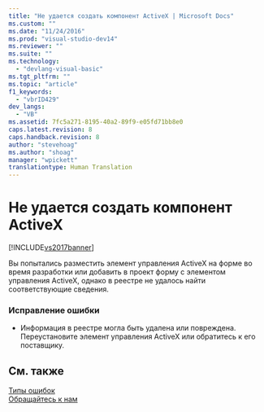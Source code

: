 ```yaml
---
title: "Не удается создать компонент ActiveX | Microsoft Docs"
ms.custom: ""
ms.date: "11/24/2016"
ms.prod: "visual-studio-dev14"
ms.reviewer: ""
ms.suite: ""
ms.technology: 
  - "devlang-visual-basic"
ms.tgt_pltfrm: ""
ms.topic: "article"
f1_keywords: 
  - "vbrID429"
dev_langs: 
  - "VB"
ms.assetid: 7fc5a271-8195-40a2-89f9-e05fd71bb8e0
caps.latest.revision: 8
caps.handback.revision: 8
author: "stevehoag"
ms.author: "shoag"
manager: "wpickett"
translationtype: Human Translation
---
```

# Не удается создать компонент ActiveX
[!INCLUDE[vs2017banner](../../../csharp/includes/vs2017banner.md)]

Вы попытались разместить элемент управления ActiveX на форме во время разработки или добавить в проект форму с элементом управления ActiveX, однако в реестре не удалось найти соответствующие сведения.  
  
### Исправление ошибки  
  
-   Информация в реестре могла быть удалена или повреждена.  Переустановите элемент управления ActiveX или обратитесь к его поставщику.  
  
## См. также  
 [Типы ошибок](../../../visual-basic/programming-guide/language-features/error-types.md)   
 [Обращайтесь к нам](/visual-studio/ide/talk-to-us)